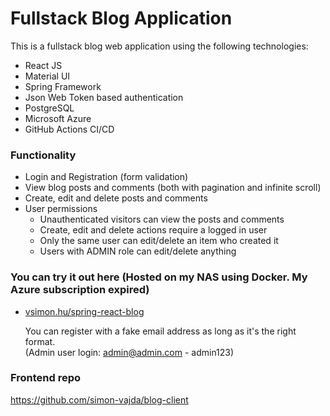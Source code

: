 # Fullstack Blog Application

This is a fullstack blog web application using the following technologies:

- React JS
- Material UI
- Spring Framework
- Json Web Token based authentication
- PostgreSQL
- Microsoft Azure
- GitHub Actions CI/CD

### Functionality

- Login and Registration (form validation)
- View blog posts and comments (both with pagination and infinite scroll)
- Create, edit and delete posts and comments
- User permissions
  - Unauthenticated visitors can view the posts and comments
  - Create, edit and delete actions require a logged in user
  - Only the same user can edit/delete an item who created it
  - Users with ADMIN role can edit/delete anything

### You can try it out here (Hosted on my NAS using Docker. My Azure subscription expired)

- [vsimon.hu/spring-react-blog](https://www.vsimon.hu/spring-react-blog/)

  You can register with a fake email address as long as it's the right format.<br>
  (Admin user login: admin@admin.com - admin123)

### Frontend repo

https://github.com/simon-vajda/blog-client
